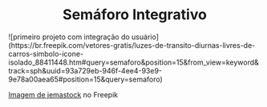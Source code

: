 <h1 align="center">Semáforo Integrativo</h1>
![primeiro projeto com integração do usuário](https://br.freepik.com/vetores-gratis/luzes-de-transito-diurnas-livres-de-carros-simbolo-icone-isolado_88411448.htm#query=semaforo&position=15&from_view=keyword&track=sph&uuid=93a729eb-946f-4ee4-93e9-9e78a00aea65#position=15&query=semaforo)

<a href="https://br.freepik.com/vetores-gratis/luzes-de-transito-diurnas-livres-de-carros-simbolo-icone-isolado_88411448.htm#query=semaforo&position=15&from_view=keyword&track=sph&uuid=93a729eb-946f-4ee4-93e9-9e78a00aea65">Imagem de jemastock</a> no Freepik
